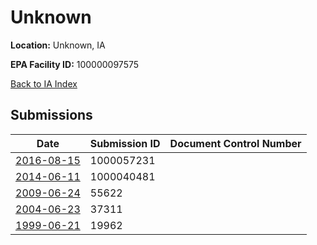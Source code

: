 # Unknown

**Location:** Unknown, IA

**EPA Facility ID:** 100000097575

[Back to IA Index](../../index.md)

## Submissions

| Date | Submission ID | Document Control Number |
|------|--------------|-------------------------|
| [2016-08-15](submissions/1000057231.md) | 1000057231 |  |
| [2014-06-11](submissions/1000040481.md) | 1000040481 |  |
| [2009-06-24](submissions/55622.md) | 55622 |  |
| [2004-06-23](submissions/37311.md) | 37311 |  |
| [1999-06-21](submissions/19962.md) | 19962 |  |
